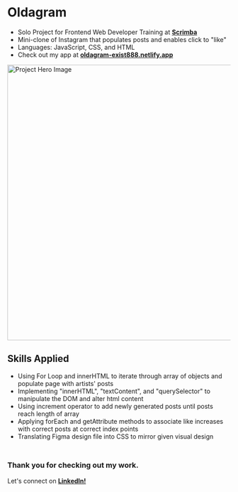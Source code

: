 # __Oldagram__
- Solo Project for Frontend Web Developer Training at <a href="https://v2.scrimba.com">__Scrimba__</a><br/>
- Mini-clone of Instagram that populates posts and enables click to "like"
- Languages: JavaScript, CSS, and HTML
- Check out my app at <a href="https://oldagram-exist888.netlify.app/">__oldagram-exist888.netlify.app__</a>

<img src="https://github.com/user-attachments/assets/63570865-448c-4f6c-9084-fb9dc318eb15" alt="Project Hero Image" width="620">
<br/>

## __Skills Applied__
- Using For Loop and innerHTML to iterate through array of objects and populate page with artists' posts
- Implementing "innerHTML", "textContent", and "querySelector" to manipulate the DOM and alter html content 
- Using increment operator to add newly generated posts until posts reach length of array
- Applying forEach and getAttribute methods to associate like increases with correct posts at correct index points
- Translating Figma design file into CSS to mirror given visual design
<br/> <br/>

##
### __Thank you for checking out my work.__
Let's connect on <a href="https://www.linkedin.com/in/filip-herbst/">__LinkedIn!__</a>
